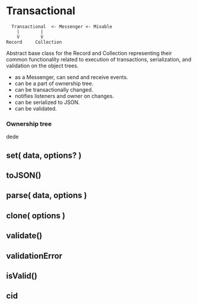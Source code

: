 # Transactional

```
  Transactional  <- Messenger <- Mixable
    |        |
    V        V
Record     Collection
```

Abstract base class for the Record and Collection
representing their common functionality related to 
execution of transactions, serialization, and validation on the object trees.

- as a Messenger, can send and receive events.
- can be a part of ownership tree.
- can be transactionally changed.
- notifies listeners and owner on changes.
- can be serialized to JSON.
- can be validated.

### Ownership tree

dede

## set( data, options? )

## toJSON()

## parse( data, options )

## clone( options )

## validate()

## validationError

## isValid()

## cid